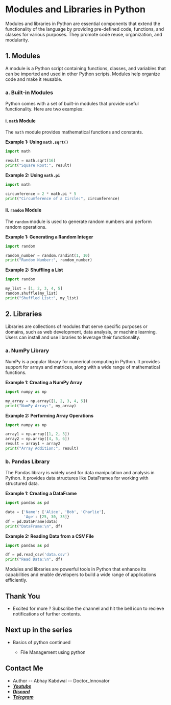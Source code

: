 # Modules and Libraries in Python

Modules and libraries in Python are essential components that extend the functionality of the language by providing pre-defined code, functions, and classes for various purposes. They promote code reuse, organization, and modularity.

## 1. **Modules**

A module is a Python script containing functions, classes, and variables that can be imported and used in other Python scripts. Modules help organize code and make it reusable.

### a. **Built-in Modules**

Python comes with a set of built-in modules that provide useful functionality. Here are two examples:

#### i. `math` Module

The `math` module provides mathematical functions and constants.

**Example 1: Using `math.sqrt()`**

```python
import math

result = math.sqrt(16)
print("Square Root:", result)
```

**Example 2: Using `math.pi`**

```python
import math

circumference = 2 * math.pi * 5
print("Circumference of a Circle:", circumference)
```

#### ii. `random` Module

The `random` module is used to generate random numbers and perform random operations.

**Example 1: Generating a Random Integer**

```python
import random

random_number = random.randint(1, 10)
print("Random Number:", random_number)
```

**Example 2: Shuffling a List**

```python
import random

my_list = [1, 2, 3, 4, 5]
random.shuffle(my_list)
print("Shuffled List:", my_list)
```

## 2. **Libraries**

Libraries are collections of modules that serve specific purposes or domains, such as web development, data analysis, or machine learning. Users can install and use libraries to leverage their functionality.

### a. **NumPy Library**

NumPy is a popular library for numerical computing in Python. It provides support for arrays and matrices, along with a wide range of mathematical functions.

**Example 1: Creating a NumPy Array**

```python
import numpy as np

my_array = np.array([1, 2, 3, 4, 5])
print("NumPy Array:", my_array)
```

**Example 2: Performing Array Operations**

```python
import numpy as np

array1 = np.array([1, 2, 3])
array2 = np.array([4, 5, 6])
result = array1 + array2
print("Array Addition:", result)
```

### b. **Pandas Library**

The Pandas library is widely used for data manipulation and analysis in Python. It provides data structures like DataFrames for working with structured data.

**Example 1: Creating a DataFrame**

```python
import pandas as pd

data = {'Name': ['Alice', 'Bob', 'Charlie'],
        'Age': [25, 30, 35]}
df = pd.DataFrame(data)
print("DataFrame:\n", df)
```

**Example 2: Reading Data from a CSV File**

```python
import pandas as pd

df = pd.read_csv('data.csv')
print("Read Data:\n", df)
```

Modules and libraries are powerful tools in Python that enhance its capabilities and enable developers to build a wide range of applications efficiently.

## Thank You
- Excited for more ? Subscribe the channel and hit the bell icon to recieve notifications of further contents.

## Next up in the series

- Basics of python continued
    
    + File Management using python


## Contact Me

- Author -- Abhay Kabdwal -- Doctor_Innovator
- **_[Youtube](https://www.youtube.com/@doctor_innovator/featured)_**
- **_[Discord](https://discord.gg/7ydGD3aJ)_**
- **_[Telegram](https://t.me/doctor_innovator)_**